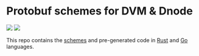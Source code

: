 # Protobuf schemes for DVM & Dnode

![](/workflows/Rust/badge.svg)
![](/workflows/Go/badge.svg)

This repo contains the [schemes][] and pre-generated code in [Rust][] and [Go][] languages.


[schemes]: /tree/master/protos
[Rust]: /tree/master/rust
[Go]: /tree/master/go
